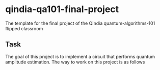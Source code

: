 # qindia-qa101-final-project
The template for the final project of the QIndia quantum-algorithms-101 flipped classroom

## Task
The goal of this project is to implement a circuit that performs quantum amplitude estimation. The way to work on this project is as follows
